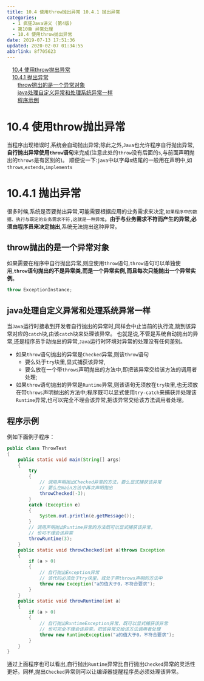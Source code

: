 ```yaml
---
title: 10.4 使用throw抛出异常 10.4.1 抛出异常
categories: 
  - 1 疯狂Java讲义 (第4版)
  - 第10章 异常处理
  - 10.4 使用throw抛出异常
date: 2019-07-13 17:51:36
updated: 2020-02-07 01:34:55
abbrlink: 8f705623
---
```

<div id='my_toc'><a href="/JavaReadingNotes/8f705623/#10-4-使用throw抛出异常" class="header_1">10.4 使用throw抛出异常</a>&nbsp;<br><a href="/JavaReadingNotes/8f705623/#10-4-1-抛出异常" class="header_1">10.4.1 抛出异常</a>&nbsp;<br><a href="/JavaReadingNotes/8f705623/#throw抛出的是一个异常对象" class="header_2">throw抛出的是一个异常对象</a>&nbsp;<br><a href="/JavaReadingNotes/8f705623/#java处理自定义异常和处理系统异常一样" class="header_2">java处理自定义异常和处理系统异常一样</a>&nbsp;<br><a href="/JavaReadingNotes/8f705623/#程序示例" class="header_2">程序示例</a>&nbsp;<br></div>
<style>.header_1{margin-left: 1em;}.header_2{margin-left: 2em;}.header_3{margin-left: 3em;}.header_4{margin-left: 4em;}.header_5{margin-left: 5em;}.header_6{margin-left: 6em;}</style>
<!--more-->
<script>if (navigator.platform.search('arm')==-1){document.getElementById('my_toc').style.display = 'none';}var e,p = document.getElementsByTagName('p');while (p.length>0) {e = p[0];e.parentElement.removeChild(e);}</script>

<!--end-->
# 10.4 使用throw抛出异常 #
当程序出现错误时,系统会自动抛出异常;除此之外,`Java`也允许程序自行抛出异常,**自行抛出异常使用`throw`语句**来完成(注意此处的`throw`没有后面的`s`,与前面声明抛出的`throws`是有区别的)。
顺便说一下:`java`中以字母s结尾的一般用在声明中,如`throws`,`extends`,`implements`
# 10.4.1 抛出异常 #
很多时候,系统是否要抛出异常,可能需要根据应用的业务需求来决定,`如果程序中的数据、执行与既定的业务需求不符,这就是一种异常`。**由于与业务需求不符而产生的异常,必须由程序员来决定抛出**,系统无法抛出这种异常。
## throw抛出的是一个异常对象
如果需要在程序中自行抛出异常,则应使用`throw`语句,`throw`语句可以单独使用,**`throw`语句抛出的不是异常类,而是一个异常实例,而且每次只能抛出一个异常实例**。
```java
throw ExceptionInstance;
```
## java处理自定义异常和处理系统异常一样
当`Java`运行时接收到开发者自行抛出的异常时,同样会中止当前的执行流,跳到该异常对应的`catch`块,由该`catch`块来处理该异常。
也就是说,不管是系统自动抛出的异常,还是程序员手动抛出的异常,`Java`运行时环境对异常的处理没有任何差别。

- 如果`throw`语句抛出的异常是`Checked`异常,则该`throw`语句
  - 要么处于`try`块里,显式捕获该异常,
  - 要么放在一个带`throws`声明抛出的方法中,即把该异常交给该方法的调用者处理;
- 如果`throw`语句抛出的异常是`Runtime`异常,则该语句无须放在`try`块里,也无须放在带`throws`声明抛出的方法中;程序既可以显式使用`try-catch`来捕获并处理该`Runtime`异常,也可以完全不理会该异常,把该异常交给该方法调用者处理。

## 程序示例
例如下面例子程序：
```java
public class ThrowTest
{
    public static void main(String[] args)
    {
        try
        {
            // 调用声明抛出Checked异常的方法，要么显式捕获该异常
            // 要么在main方法中再次声明抛出
            throwChecked(-3);
        }
        catch (Exception e)
        {
            System.out.println(e.getMessage());
        }
        // 调用声明抛出Runtime异常的方法既可以显式捕获该异常，
        // 也可不理会该异常
        throwRuntime(3);
    }
    public static void throwChecked(int a)throws Exception
    {
        if (a > 0)
        {
            // 自行抛出Exception异常
            // 该代码必须处于try块里，或处于带throws声明的方法中
            throw new Exception("a的值大于0，不符合要求");
        }
    }
    public static void throwRuntime(int a)
    {
        if (a > 0)
        {
            // 自行抛出RuntimeException异常，既可以显式捕获该异常
            // 也可完全不理会该异常，把该异常交给该方法调用者处理
            throw new RuntimeException("a的值大于0，不符合要求");
        }
    }
}
```

通过上面程序也可以看出,自行抛出`Runtime`异常比自行抛出`Checked`异常的灵活性更好。同样,抛出`Checked`异常则可以让编译器提醒程序员必须处理该异常。
